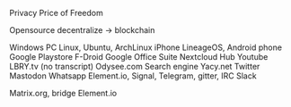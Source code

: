 Privacy
Price of Freedom

Opensource
decentralize -> blockchain

Windows PC		Linux, Ubuntu, ArchLinux
iPhone			LineageOS, Android phone
Google Playstore	F-Droid
Google Office Suite	Nextcloud Hub
Youtube			LBRY.tv (no transcript)
			Odysee.com
Search engine		Yacy.net
Twitter			Mastodon
Whatsapp		Element.io, Signal, Telegram, gitter, IRC
			Slack

Matrix.org, bridge
Element.io

